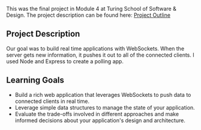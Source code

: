 This was the final project in Module 4 at Turing School of Software & Design. The project description can be found here: [Project Outline](https://github.com/turingschool/curriculum/blob/master/source/projects/real_time.markdown)

## Project Description

Our goal was to build real time applications with WebSockets. When the server gets new information, it pushes it out to all of the connected clients. I used Node and Express to create a polling app.

## Learning Goals

* Build a rich web application that leverages WebSockets to push data to connected clients in real time.
* Leverage simple data structures to manage the state of your application.
* Evaluate the trade-offs involved in different approaches and make informed decisions about your application's design and architecture.
